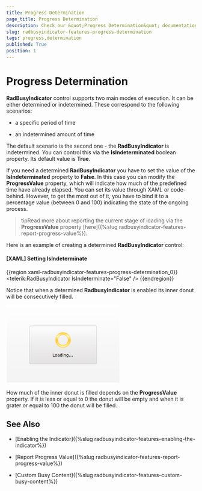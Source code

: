 ```yaml
---
title: Progress Determination
page_title: Progress Determination
description: Check our &quot;Progress Determination&quot; documentation article for the RadBusyIndicator {{ site.framework_name }} control.
slug: radbusyindicator-features-progress-determination
tags: progress,determination
published: True
position: 1
---
```


# Progress Determination

__RadBusyIndicator__ control supports two main modes of execution. It can be either determined or indetermined. These correspond to the following scenarios: 

* a specific period of time

* an indetermined amount of time 

The default scenario is the second one - the __RadBusyIndicator__ is indetermined. You can control this via the __IsIndeterminated__ boolean property. Its default value is __True__. 

If you need a determined __RadBusyIndicator__ you have to set the value of the __IsIndeterminated__ property to __False__. In this case you can modify the __ProgressValue__ property, which will indicate how much of the predefined time have already elapsed. You can set its value through XAML or code-behind. However, to get the most out of it, you have to bind it to a percentage value (between 0 and 100) indicating the state of the ongoing process.

>tipRead more about reporting the current stage of loading via the __ProgressValue__ property [here]({%slug radbusyindicator-features-report-progress-value%}). 

Here is an example of creating a determined __RadBusyIndicator__ control:

#### __[XAML] Setting IsIndeterminate__

{{region xaml-radbusyindicator-features-progress-determination_0}}
	<telerik:RadBusyIndicator IsIndeterminate="False" />
{{endregion}}

Notice that when a determined __RadbusyIndicator__ is enabled its inner donut will be consecutively filled. 

![](images/radbusyindicator_features_pregress_determination_010.png)

How much of the inner donut is filled depends on the __ProgressValue__ property. If it is less or equal to 0 the donut will be empty and when it is grater or equal to 100 the donut will be filled. 

## See Also

 * [Enabling the Indicator]({%slug radbusyindicator-features-enabling-the-indicator%})

 * [Report Progress Value]({%slug radbusyindicator-features-report-progress-value%})

 * [Custom Busy Content]({%slug radbusyindicator-features-custom-busy-content%})

